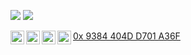 


![](https://github-readme-stats.vercel.app/api/top-langs/?username=aweleczka&layout=compact)
![](https://github-readme-stats.vercel.app/api?username=aweleczka&hide=contribs,prs)

<a href="https://twitter.com/aweleczka" target="_blank">
  <img align="left" alt="Hemant Joshi| Twitter" width="22px" src="https://cdn.jsdelivr.net/npm/simple-icons@v3/icons/twitter.svg" />
</a>
<a href="https://www.linkedin.com/in/aweleczka/" target="_blank">
  <img align="left" alt="Linkedin" width="22px" src="https://cdn.jsdelivr.net/npm/simple-icons@v3/icons/linkedin.svg" />
</a>
<a href="https://www.xing.com/profile/Alexander_Weleczka/" target="_blank">
  <img align="left" alt="Xing" width="22px" src="https://cdn.jsdelivr.net/npm/simple-icons@3.4.0/icons/xing.svg" />
</a>
                                                                                              
<a href="http://keys.gnupg.net/pks/lookup?search=0x9384404DD701A36F&fingerprint=on" target="_blank">
  <img align="left" alt="GPG" width="22px" src="https://cdn.jsdelivr.net/npm/simple-icons@3.4.0/icons/gnuprivacyguard.svg" /> 0x 9384 404D D701 A36F
</a>
